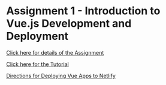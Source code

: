 # Assignment 1 - Introduction to Vue.js Development and Deployment

[Click here for details of the Assignment](https://unomail-my.sharepoint.com/:w:/g/personal/spawaskar_unomaha_edu/EaByt5kUGRFJmPCJETNBCY8BfzAhSZIiIG9nvtIZXRAD_A?e=gHxypr)

[Click here for the Tutorial](https://unomail-my.sharepoint.com/:w:/g/personal/spawaskar_unomaha_edu/ERqU9jVnc6NCqkLN_lvo60IBr0ljuaEbjAE1JesORctI_g?e=RXjzWg)

[Directions for Deploying Vue Apps to Netlify](https://unomaha.instructure.com/courses/61392/pages/deploy-vue-dot-js-apps-to-netlify?module_item_id=1975504)


